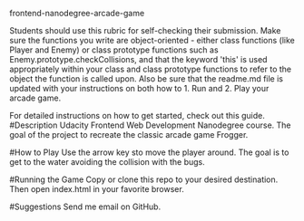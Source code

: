frontend-nanodegree-arcade-game

Students should use this rubric for self-checking their submission. Make sure the functions you write are object-oriented - either class functions (like Player and Enemy) or class prototype functions such as Enemy.prototype.checkCollisions, and that the keyword 'this' is used appropriately within your class and class prototype functions to refer to the object the function is called upon. Also be sure that the readme.md file is updated with your instructions on both how to 1. Run and 2. Play your arcade game.

For detailed instructions on how to get started, check out this guide. #Description Udacity Frontend Web Development Nanodegree course. The goal of the project to recreate the classic arcade game Frogger.

#How to Play Use the arrow key sto move the player around. The goal is to get to the water avoiding the collision with the bugs.

#Running the Game Copy or clone this repo to your desired destination. Then open index.html in your favorite browser.

#Suggestions Send me email on GitHub.
